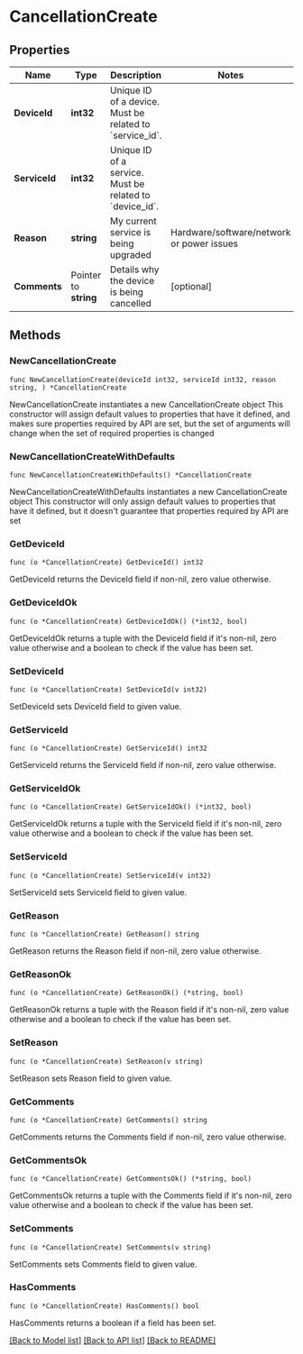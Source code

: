 # CancellationCreate

## Properties

Name | Type | Description | Notes
------------ | ------------- | ------------- | -------------
**DeviceId** | **int32** | Unique ID of a device. Must be related to &#x60;service_id&#x60;. | 
**ServiceId** | **int32** | Unique ID of a service. Must be related to &#x60;device_id&#x60;. | 
**Reason** | **string** | My current service is being upgraded|Hardware/software/network or power issues|I think I have found a better deal|I have experienced tech support problems|I am consolidating my Hivelocity accounts|I am a reseller and my customer cancelled|I am moving to a different technology solution: Public Cloud|I am moving to a different technology solution: Managed Hosting Company|A product difference (Example: AWS) | 
**Comments** | Pointer to **string** | Details why the device is being cancelled | [optional] 

## Methods

### NewCancellationCreate

`func NewCancellationCreate(deviceId int32, serviceId int32, reason string, ) *CancellationCreate`

NewCancellationCreate instantiates a new CancellationCreate object
This constructor will assign default values to properties that have it defined,
and makes sure properties required by API are set, but the set of arguments
will change when the set of required properties is changed

### NewCancellationCreateWithDefaults

`func NewCancellationCreateWithDefaults() *CancellationCreate`

NewCancellationCreateWithDefaults instantiates a new CancellationCreate object
This constructor will only assign default values to properties that have it defined,
but it doesn't guarantee that properties required by API are set

### GetDeviceId

`func (o *CancellationCreate) GetDeviceId() int32`

GetDeviceId returns the DeviceId field if non-nil, zero value otherwise.

### GetDeviceIdOk

`func (o *CancellationCreate) GetDeviceIdOk() (*int32, bool)`

GetDeviceIdOk returns a tuple with the DeviceId field if it's non-nil, zero value otherwise
and a boolean to check if the value has been set.

### SetDeviceId

`func (o *CancellationCreate) SetDeviceId(v int32)`

SetDeviceId sets DeviceId field to given value.


### GetServiceId

`func (o *CancellationCreate) GetServiceId() int32`

GetServiceId returns the ServiceId field if non-nil, zero value otherwise.

### GetServiceIdOk

`func (o *CancellationCreate) GetServiceIdOk() (*int32, bool)`

GetServiceIdOk returns a tuple with the ServiceId field if it's non-nil, zero value otherwise
and a boolean to check if the value has been set.

### SetServiceId

`func (o *CancellationCreate) SetServiceId(v int32)`

SetServiceId sets ServiceId field to given value.


### GetReason

`func (o *CancellationCreate) GetReason() string`

GetReason returns the Reason field if non-nil, zero value otherwise.

### GetReasonOk

`func (o *CancellationCreate) GetReasonOk() (*string, bool)`

GetReasonOk returns a tuple with the Reason field if it's non-nil, zero value otherwise
and a boolean to check if the value has been set.

### SetReason

`func (o *CancellationCreate) SetReason(v string)`

SetReason sets Reason field to given value.


### GetComments

`func (o *CancellationCreate) GetComments() string`

GetComments returns the Comments field if non-nil, zero value otherwise.

### GetCommentsOk

`func (o *CancellationCreate) GetCommentsOk() (*string, bool)`

GetCommentsOk returns a tuple with the Comments field if it's non-nil, zero value otherwise
and a boolean to check if the value has been set.

### SetComments

`func (o *CancellationCreate) SetComments(v string)`

SetComments sets Comments field to given value.

### HasComments

`func (o *CancellationCreate) HasComments() bool`

HasComments returns a boolean if a field has been set.


[[Back to Model list]](../README.md#documentation-for-models) [[Back to API list]](../README.md#documentation-for-api-endpoints) [[Back to README]](../README.md)


